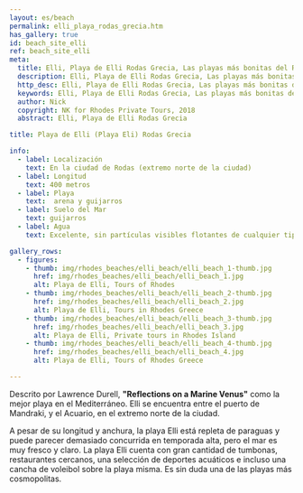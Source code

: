 ```yaml
---
layout: es/beach
permalink: elli_playa_rodas_grecia.htm
has_gallery: true
id: beach_site_elli
ref: beach_site_elli
meta:
  title: Elli, Playa de Elli Rodas Grecia, Las playas más bonitas del Rodas Grecia
  description: Elli, Playa de Elli Rodas Grecia, Las playas más bonitas del Rodas Grecia
  http_desc: Elli, Playa de Elli Rodas Grecia, Las playas más bonitas del Rodas Grecia
  keywords: Elli, Playa de Elli Rodas Grecia, Las playas más bonitas del Rodas Grecia
  author: Nick
  copyright: NK for Rhodes Private Tours, 2018
  abstract: Elli, Playa de Elli Rodas Grecia

title: Playa de Elli (Playa Eli) Rodas Grecia

info:
  - label: Localización
    text: En la ciudad de Rodas (extremo norte de la ciudad)
  - label: Longitud
    text: 400 metros
  - label: Playa
    text:  arena y guijarros
  - label: Suelo del Mar
    text: guijarros
  - label: Agua
    text: Excelente, sin partículas visibles flotantes de cualquier tipo o algas asentadas en la playa

gallery_rows:
  - figures:
    - thumb: img/rhodes_beaches/elli_beach/elli_beach_1-thumb.jpg
      href: img/rhodes_beaches/elli_beach/elli_beach_1.jpg
      alt: Playa de Elli, Tours of Rhodes
    - thumb: img/rhodes_beaches/elli_beach/elli_beach_2-thumb.jpg
      href: img/rhodes_beaches/elli_beach/elli_beach_2.jpg
      alt: Playa de Elli, Tours in Rhodes Greece
    - thumb: img/rhodes_beaches/elli_beach/elli_beach_3-thumb.jpg
      href: img/rhodes_beaches/elli_beach/elli_beach_3.jpg
      alt: Playa de Elli, Private tours in Rhodes Island
    - thumb: img/rhodes_beaches/elli_beach/elli_beach_4-thumb.jpg
      href: img/rhodes_beaches/elli_beach/elli_beach_4.jpg
      alt: Playa de Elli, Tours of Rhodes Greece

---
```

Descrito por Lawrence Durell, **"Reflections on a Marine Venus"** como la mejor playa en el Mediterráneo. Elli se encuentra entre el puerto de Mandraki, y el Acuario, en el extremo norte de la ciudad.

A pesar de su longitud y anchura, la playa Elli está repleta de paraguas y puede parecer demasiado concurrida en temporada alta, pero el mar es muy fresco y claro. La playa Elli cuenta con gran cantidad de tumbonas, restaurantes cercanos, una selección de deportes acuáticos e incluso una cancha de voleibol sobre la playa misma. Es sin duda una de las playas más cosmopolitas.
